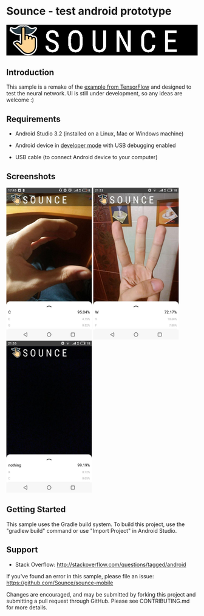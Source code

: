 Sounce - test android prototype
===================================
<img src="screenshots/Logo text.png" alt="logo"/> 

Introduction
--------------
This sample is a remake of the [example from TensorFlow](https://github.com/tensorflow/examples) and designed to test the neural network. UI is still under development, so any ideas are welcome :)

 Requirements
--------------

*   Android Studio 3.2 (installed on a Linux, Mac or Windows machine)

*   Android device in
    [developer mode](https://developer.android.com/studio/debug/dev-options)
    with USB debugging enabled

*   USB cable (to connect Android device to your computer)

Screenshots
-------------
<img  src="screenshots/C.jpg" height="400" alt="C-letter"/> 
<img  src="screenshots/W.jpg" height="400" alt="W-letter"/> 
<img  src="screenshots/nothing.jpg" height="400" alt="nothing"/> 

Getting Started
---------------

This sample uses the Gradle build system. To build this project, use the
"gradlew build" command or use "Import Project" in Android Studio.

Support
-------

- Stack Overflow: http://stackoverflow.com/questions/tagged/android

If you've found an error in this sample, please file an issue:
https://github.com/Sounce/sounce-mobile

Changes are encouraged, and may be submitted by forking this project and
submitting a pull request through GitHub. Please see CONTRIBUTING.md for more details.